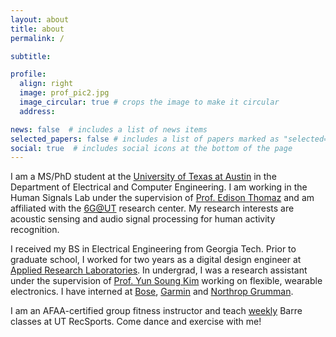 ```yaml
---
layout: about
title: about
permalink: /

subtitle: 

profile:
  align: right
  image: prof_pic2.jpg
  image_circular: true # crops the image to make it circular
  address: 

news: false  # includes a list of news items
selected_papers: false # includes a list of papers marked as "selected={true}"
social: true  # includes social icons at the bottom of the page
---
```


I am a MS/PhD student at the [University of Texas at Austin](https://www.utexas.edu/) in the Department of Electrical and Computer Engineering. I am working in the Human Signals Lab under the supervision of [Prof. Edison Thomaz](http://users.ece.utexas.edu/~ethomaz/) and am affiliated with the [6G@UT](http://6g-ut.org/) research center. My research interests are acoustic sensing and audio signal processing for human activity recognition. 


I received my BS in Electrical Engineering from Georgia Tech. Prior to graduate school, I worked for two years as a digital design engineer at [Applied Research Laboratories](https://arlut.utexas.edu/). In undergrad, I was a research assistant under the supervision of [Prof. Yun Soung Kim](https://www.ysk.bio/) working on flexible, wearable electronics. I have interned at [Bose](https://www.bose.com/home), [Garmin](https://www.garmin.com/en-US/) and [Northrop Grumman](https://www.northropgrumman.com/).

I am an AFAA-certified group fitness instructor and teach [weekly](https://www.utrecsports.org/fitness-and-wellness/texercise-class-schedule#s365) Barre classes at UT RecSports. Come dance and exercise with me! 
